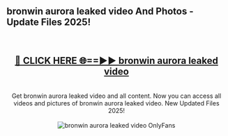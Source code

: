 <h2>bronwin aurora leaked video And Photos - Update Files 2025!</h2>
<br>
<div align="center">
<h2><a href="https://top-ai-tools.click/QrbHav" rel="nofollow">🔴 CLICK HERE 🌐==►► bronwin aurora leaked video</a></h2>
<br>
Get bronwin aurora leaked video and all content. Now you can access all videos and pictures of bronwin aurora leaked video. New Updated Files 2025!
<br>
<br>
<a href="https://top-ai-tools.click/QrbHav" rel="nofollow" data-target="animated-image.originalLink"><img src="https://i.ibb.co.com/WyWwxjT/player-gif2.gif" alt="bronwin aurora leaked video OnlyFans" style="max-width: 100%; display: inline-block;" data-target="animated-image.originalImage"></a>
</div>
<br>